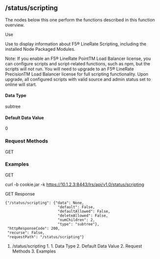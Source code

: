 ## /status/scripting

The nodes below this one perform the functions described in this function
overview.

Use

Use to display information about F5® LineRate Scripting, including the
installed Node Packaged Modules.

Note: If you enable an F5® LineRate PointTM Load Balancer license, you can
configure scripts and script-related functions, such as npm, but the scripts
will not run. You will need to upgrade to an F5® LineRate PrecisionTM Load
Balancer license for full scripting functionality. Upon upgrade, all
configured scripts with valid source and admin status set to online will
start.

#### Data Type

subtree

#### Default Data Value

0

### Request Methods

GET

### Examples

GET

curl -b cookie.jar -k https://10.1.2.3:8443/lrs/api/v1.0/status/scripting

GET Response

    
    
    {"/status/scripting": {"data": None,
                            "default": False,
                            "defaultAllowed": False,
                            "deleteAllowed": False,
                            "numChildren": 2,
                            "type": "subtree"},
     "httpResponseCode": 200,
     "recurse": False,
     "requestPath": "/status/scripting"}
    

  1. /status/scripting
    1.       1. Data Type
      2. Default Data Value
    2. Request Methods
    3. Examples


